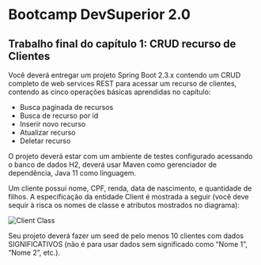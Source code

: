 # Bootcamp DevSuperior 2.0

## Trabalho final do capítulo 1: CRUD recurso de Clientes

Você deverá entregar um projeto Spring Boot 2.3.x contendo um CRUD completo de web services REST para acessar um recurso de clientes, contendo as cinco operações básicas aprendidas no capítulo:

- Busca paginada de recursos
- Busca de recurso por id
- Inserir novo recurso
- Atualizar recurso
- Deletar recurso

O projeto deverá estar com um ambiente de testes configurado acessando o banco de dados H2, deverá usar Maven como gerenciador de dependência, Java 11 como linguagem.

Um cliente possui nome, CPF, renda, data de nascimento, e quantidade de filhos. A especificação da entidade Client é mostrada a seguir (você deve sequir à risca os nomes de classe e atributos mostrados no diagrama):

![Client Class](https://lh4.googleusercontent.com/BOot8W7LfYGYEP4DgYJHpqd3L_jRc891cD4tY-kvtfTmCX8IIvfJT_PdO9UdvP7XsPl1jmxaLa5q8-EIdwIfdVI2H_bSPRCCkaok1zASDtdZF-yBdw9boUylLTpAqF9dmdq3sdBX)

Seu projeto deverá fazer um seed de pelo menos 10 clientes com dados SIGNIFICATIVOS (não é para usar dados sem significado como “Nome 1”, “Nome 2”, etc.).
